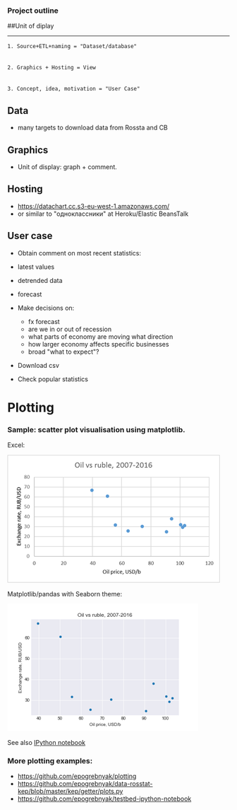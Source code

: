 ### Project outline

##Unit of diplay


--------------------------------

```
1. Source+ETL+naming = "Dataset/database"


2. Graphics + Hosting = View


3. Concept, idea, motivation = "User Сase"

```
## Data
- many targets to download data from Rossta and CB

## Graphics
- Unit of display: graph + comment.

## Hosting
- <https://datachart.cc.s3-eu-west-1.amazonaws.com/>
- or similar to "одноклассники" at Heroku/Elastic BeansTalk

## User case

- Obtain comment on most recent statistics: 
 - latest values
 - detrended data
 - forecast
 
- Make decisions on:
  - fx forecast 
  - are we in or out of recession
  - what parts of economy are moving what direction
  - how larger economy affects specific businesses
  - broad "what to expect"?

- Download csv

- Check popular statistics 

## 
## 

# Plotting

### Sample: scatter plot visualisation using matplotlib.

Excel:

![](rub_oil_xls.png)

Matplotlib/pandas with Seaborn theme:

![](rub_oil_pandas.png)

See also [IPython notebook](rub_oil.ipynb)

### More plotting examples: 
- <https://github.com/epogrebnyak/plotting>
- <https://github.com/epogrebnyak/data-rosstat-kep/blob/master/kep/getter/plots.py>
- <https://github.com/epogrebnyak/testbed-ipython-notebook>
